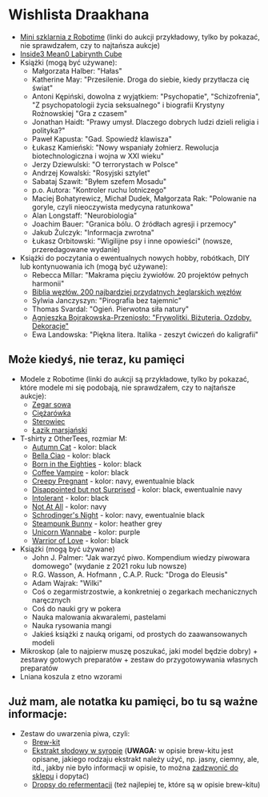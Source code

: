 # Wishlista Draakhana

* [Mini szklarnia z Robotime](https://allegro.pl/oferta/diy-miniaturowy-domek-drewniany-szklarnia-12705536943) (linki do aukcji przykładowy, tylko by pokazać, nie sprawdzałem, czy to najtańsza aukcje)
* [Inside3 Mean0 Labirynth Cube](https://www.amazon.com/dp/B00GHOJRN4)
* Książki (mogą być używane):
  * Małgorzata Halber: "Hałas"
  * Katherine May: "Przesilenie. Droga do siebie, kiedy przytłacza cię świat" 
  * Antoni Kępiński, dowolna z wyjątkiem: "Psychopatie", "Schizofrenia", "Z psychopatologii życia seksualnego" i biografii Krystyny Rożnowskiej "Gra z czasem"
  * Jonathan Haidt: "Prawy umysł. Dlaczego dobrych ludzi dzieli religia i polityka?"
  * Paweł Kapusta: "Gad. Spowiedź klawisza"
  * Łukasz Kamieński: "Nowy wspaniały żołnierz. Rewolucja biotechnologiczna i wojna w XXI wieku"
  * Jerzy Dziewulski: "O terrorystach w Polsce"
  * Andrzej Kowalski: "Rosyjski sztylet"
  * Sabataj Szawit: "Byłem szefem Mosadu"
  * p.o. Autora: "Kontroler ruchu lotniczego"
  * Maciej Bohatyrewicz, Michał Dudek, Małgorzata Rak: "Polowanie na goryle, czyli nieoczywista medycyna ratunkowa"
  * Alan Longstaff: "Neurobiologia"
  * Joachim Bauer: "Granica bólu. O źródłach agresji i przemocy"
  * Jakub Żulczyk: "Informacja zwrotna"
  * Łukasz Orbitowski: "Wigilijne psy i inne opowieści" (nowsze, przeredagowane wydanie)
* Książki do poczytania o ewentualnych nowych hobby, robótkach, DIY lub kontynuowania ich (mogą być używane):
  * Rebecca Millar: "Makrama pięciu żywiołów. 20 projektów pełnych harmonii"
  * [Biblia węzłów. 200 najbardziej przydatnych żeglarskich węzłów](https://lubimyczytac.pl/ksiazka/282266/biblia-wezlow-200-najbardziej-przydatnych-zeglarskich-wezlow)
  * Sylwia Janczyszyn: "Pirografia bez tajemnic"
  * Thomas Svardal: "Ogień. Pierwotna siła natury"
  * [Agnieszka Bojrakowska-Przeniosło: "Frywolitki. Biżuteria. Ozdoby. Dekoracje"](https://lubimyczytac.pl/ksiazka/182094/frywolitki-bizuteria---ozdoby---dekoracje) 
  * Ewa Landowska: "Piękna litera. Italika - zeszyt ćwiczeń do kaligrafii"



## Może kiedyś, nie teraz, ku pamięci

* Modele z Robotime (linki do aukcji są przykładowe, tylko by pokazać, które modele mi się podobają, nie sprawdzałem, czy to najtańsze aukcje):
  * [Zegar sowa](https://allegro.pl/oferta/robotime-puzzle-3d-dla-doroslych-zegar-sowa-11465453527)
  * [Ciężarówka](https://allegro.pl/oferta/robotime-drewniany-model-puzzle-3d-ciezarowka-10556236646)
  * [Sterowiec](https://allegro.pl/oferta/robotime-drewniany-model-puzzle-3d-parowiec-10563181758)
  * [Łazik marsjański](https://allegro.pl/oferta/robotime-drewniany-pojazd-na-energie-sloneczna-10563040702)
* T-shirty z OtherTees, rozmiar M:
  * [Autumn Cat](https://www.othertees.com/sklep/koszulki/product/1423/koszulka-jesienny-kotek) - kolor: black
  * [Bella Ciao](https://www.othertees.com/sklep/koszulki/product/1042/koszulka-bella-ciao) - kolor: black
  * [Born in the Eighties](https://www.othertees.com/sklep/koszulki/product/193/Born-In-The-Eighties) - kolor: black
  * [Coffee Vampire](https://www.othertees.com/sklep/koszulki/product/1177/koszulka-dla-kawosza) - kolor: black
  * [Creepy Pregnant](https://www.othertees.com/sklep/koszulki/product/349/Koszulka-Obcy-X-Ray-swiecaca-w-ciemnosci) - kolor: navy, ewentualnie black
  * [Disappointed but not Surprised](https://www.othertees.com/sklep/koszulki/product/1019/Koszulka-Disappointed-But-Not-Surprised) - kolor: black, ewentualnie navy
  * [Intolerant](https://www.othertees.com/sklep/koszulki/product/1066/Intolerant) - kolor: black
  * [Not At All](https://www.othertees.com/sklep/koszulki/product/1141/Koszulka-Not-at-all) - kolor: navy
  * [Schrodinger's Night](https://www.othertees.com/sklep/koszulki/product/312/Koszulka-z-kotem-Schrodingera) - kolor: navy, ewentualnie black
  * [Steampunk Bunny](https://www.othertees.com/sklep/koszulki/product/1318/Koszulka-Steampunkowy-Krolik) - kolor: heather grey
  * [Unicorn Wannabe](https://www.othertees.com/sklep/koszulki/product/1204/Unicorn-Wannabe) - kolor: purple
  * [Warrior of Love](https://www.othertees.com/sklep/koszulki/product/1113/Koszulka-Pyskata-Czarodziejka-z-Ksiezyca) - kolor: black
* Książki (mogą być używane)
  * John J. Palmer: "Jak warzyć piwo. Kompendium wiedzy piwowara domowego" (wydanie z 2021 roku lub nowsze)
  * R.G. Wasson, A. Hofmann , C.A.P. Ruck: "Droga do Eleusis"
  * Adam Wajrak: "Wilki"
  * Coś o zegarmistrzostwie, a konkretniej o zegarkach mechanicznych naręcznych
  * Coś do nauki gry w pokera
  * Nauka malowania akwaralemi, pastelami
  * Nauka rysowania mangi
  * Jakieś książki z nauką origami, od prostych do zaawansowanych modeli
* Mikroskop (ale to najpierw muszę poszukać, jaki model będzie dobry) + zestawy gotowych preparatów + zestaw do przygotowywania własnych preparatów
* Lniana koszula z etno wzorami 

## Już mam, ale notatka ku pamięci, bo tu są ważne informacje:

* Zestaw do uwarzenia piwa, czyli: 
  * [Brew-kit](https://browamator.pl/produkty/piwo/piwo-surowce/brew-kity-gotowce,2,23?sort=9)
  * [Ekstrakt słodowy w syropie](https://browamator.pl/produkty/piwo/piwo-surowce/ekstrakty-slodowe/w-syropie-lme,2,45) (**UWAGA:** w opisie brew-kitu jest opisane, jakiego rodzaju ekstrakt należy użyć, np. jasny, ciemny, ale, itd., jakby nie było informacji w opisie, to można [zadzwonić do sklepu](https://browamator.pl/kontakt,12) i dopytać) 
  * [Dropsy do refermentacji](https://browamator.pl/produkty,2?search=dropsy&seaAdv=1) (też najlepiej te, które są w opisie brew-kitu)
